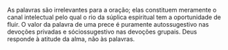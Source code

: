 ﻿As palavras são irrelevantes para a oração; elas constituem meramente o canal intelectual pelo qual o rio da súplica espiritual tem a oportunidade de fluir. O valor da palavra de uma prece é puramente autossugestivo nas devoções privadas e sóciossugestivo nas devoções grupais. Deus responde à atitude da alma, não às palavras.